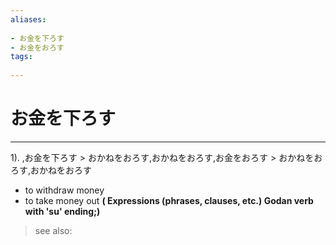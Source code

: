 ```yaml
---
aliases:
    
- お金を下ろす
- お金をおろす
tags:
    
---
```


# お金を下ろす
---
1).
,お金を下ろす > おかねをおろす,おかねをおろす,お金をおろす > おかねをおろす,おかねをおろす

- to withdraw money
- to take money out
**( Expressions (phrases, clauses, etc.) Godan verb with 'su' ending;)**
> see also: 
            